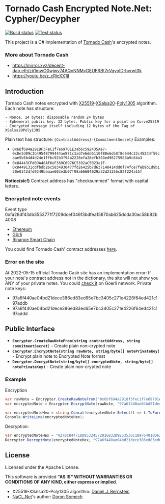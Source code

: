 Tornado Cash Encrypted Note.Net: Cypher/Decypher
===========
[![Build status](https://ci.appveyor.com/api/projects/status/buvwa4iu4ifo74a0/branch/master?svg=true)](https://ci.appveyor.com/project/nokitakaze/tornado-cash-encrypted-note-net/branch/master)
[![Test status](https://img.shields.io/appveyor/tests/nokitakaze/tornado-cash-encrypted-note-net)](https://ci.appveyor.com/project/nokitakaze/tornado-cash-encrypted-note-net/branch/master)

This project is a C# implementation of [Tornado Cash](https://docs.tornado.cash/general/how-does-tornado.cash-work)'s encrypted notes.

### More about Tornado Cash
- https://mirror.xyz/decent-dao.eth/zb1mwO0wjwv74AQvNNMvGEUFRBt7cVqyoIDrhvrwt0k
- https://youtu.be/z_cRicXX1jI

## Introduction
Tornado Cash notes encrypted with [X25519](https://en.wikipedia.org/wiki/Curve25519)-[XSalsa20](https://en.wikipedia.org/wiki/Salsa20)-[Poly1305](https://en.wikipedia.org/wiki/Poly1305) algorithm.
Each note has structure:
```
- Nonce. 24 bytes: disposable random 24 bytes
- Ephemeral public key. 32 bytes. Public key for a point on Curve25519
- Encrypted message itself including 12 bytes of the Tag of XSalsa20Poly1305
```

Plain text has structure:
`{ContractAddress}-{CommitmentSecret}`
Examples:
- `0x6Bf694a291DF3FeC1f7e69701E3ab6c592435Ae7-0x0e2d09c3b49548799444ae871c1ad7e6dd6110f80e6db8f8e544c33c45234f56caae9b5b4d4d24e1ffbc92b3f94a2228efa28efb363ed96275983a9c64a3`
- `0x84443CFd09A48AF6eF360C6976C5392aC5023a1F-0x8449131cdfbdb26c5834930477fd26425b7d637148414dd0f74fce7feb9b1d9b130e0342dfd9249beaae603e3b07f98a66604029a32d21356c82f224a15f`

**Notice(sic!)** Contract address has "checksummed" format with capital letters.

### Encrypted note events
Event type 0xfa28df43db3553771f7209dcef046f3bdfea15870ab625dcda30ac58b82b4008
- [Ethereum](https://etherscan.io/address/0x722122df12d4e14e13ac3b6895a86e84145b6967#events)
- [Görli](https://goerli.etherscan.io/address/0x454d870a72e29d5e5697f635128d18077bd04c60#events)
- [Binance Smart Chain](https://bscscan.com/address/0x0d5550d52428e7e3175bfc9550207e4ad3859b17#events)

You could find Tornado Cash' contract addresses [here](https://gist.github.com/TheFrozenFire/0dab728cf7884d7c74bb14ede4fcba85).

### Error on the site
At 2022-05-15 official Tornado Cash site has an implementation error: If your note's contract address not in the dictionary, the site will not show you ANY of your private notes.
You could [check it](https://tornadocash.eth.limo/account/) on Goerli network. Private note keys:
- 97a6f440ae04bd21dece386ed83ed65e7bc3405c271e4226f64ed421c197addb
- 97a6f440ae04bd21dece386ed83ed65e7bc3405c271e4226f64ed421c197addd

## Public Interface

* **`Encrypter.CreateRawNoteFrom(string contractAddress, string commitmentSecret)`** - Create plain non-crypted note
* **`Encrypter.EncryptNote(string rawNote, string/byte[] notePrivateKey)`** - Encrypt plain note to Encrypted Note format
* **`Decrypter.DecryptNote(string/byte[] encryptedNote, string/byte[] notePrivateKey)`** - Create plain non-crypted note

### Example
Encryption
```C#
var rawNote = Encrypter.CreateRawNoteFrom("0x6bf694a291df3fec1f7e69701e3ab6c592435ae7", "0x0e2d09c3b49548799444ae871c1ad7e6dd6110f80e6db8f8e544c33c45234f56caae9b5b4d4d24e1ffbc92b3f94a2228efa28efb363ed96275983a9c64a3");
var encryptedNote = Encrypter.EncryptNote(rawNote, "97a6f440ae04bd21dece386ed83ed65e7bc3405c271e4226f64ed421c197addb");

var encryptedNoteHex = string.Concat(encryptedNote.Select(t => t.ToFormat("X2")));
Console.WriteLine(encryptedNoteHex);
```

Decryption:
```C#
var encryptedNoteHex = "A27BC84471DD85324572916B32D9E53536C189764010D628DBE5623D805E948F312B192E47D6F0A5C84BF0C7EEB2612916AAF14936C55C579181590D4926B1FFFD37A803303E4147326E61A21BE899D57403B356DF165D84C4228E63627A531ECB4688ABD3BDA925C8FAA1C19369097501C157FBF996BDE8E4A34B1ED51C75BF25B03ED92C1B319118F046EBBA392024DE528922000D98A1BAD0EA08AADC5ED27CF47A595C151C8CC196B23814873F914EB2D466459459BCD18E5827E29BE9699DB7AFF9D5A51BDC8C405845E3611A44058F121F969DA2AC4A101D409D9F74BABA6AE964F5B67E6454E7DBD5791675F02E"
Decrypter.DecryptNote(encryptedNoteHex, "97a6f440ae04bd21dece386ed83ed65e7bc3405c271e4226f64ed421c197addb");
```

## License
Licensed under the Apache License.

This software is provided **"AS IS" WITHOUT WARRANTIES OR CONDITIONS OF ANY KIND, either express or implied**.

- X25519-XSalsa20-Poly1305 algorithm: [Daniel J. Bernstein](https://en.wikipedia.org/wiki/Daniel_J._Bernstein)
- [NaCL.Net](https://github.com/somdoron/nacl.net)'s author: [Doron Somech](https://github.com/somdoron)
